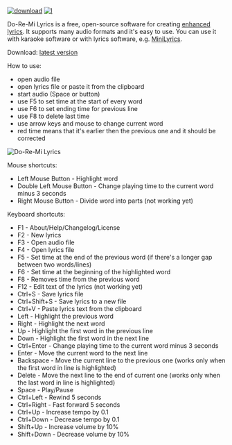 [![download]][Latest] [![l]](LICENSE)

Do-Re-Mi Lyrics is a free, open-source software for creating [enhanced lyrics](https://en.wikipedia.org/wiki/LRC_(file_format)#Enhanced_format). It supports many audio formats and it's easy to use. You can use it with karaoke software or with lyrics software, e.g. [MiniLyrics](https://www.crintsoft.com).

Download: [latest version][Latest]

How to use:
* open audio file
* open lyrics file or paste it from the clipboard
* start audio (Space or button)
* use F5 to set time at the start of every word
* use F6 to set ending time for previous line
* use F8 to delete last time
* use arrow keys and mouse to change current word
* red time means that it's earlier then the previous one and it should be corrected

![Do-Re-Mi Lyrics](https://user-images.githubusercontent.com/5322956/148644781-66c0b717-6c07-4ab4-b3a2-2b88bb669296.png)

Mouse shortcuts:
* Left Mouse Button - Highlight word
* Double Left Mouse Button - Change playing time to the current word minus 3 seconds
* Right Mouse Button - Divide word into parts (not working yet)

Keyboard shortcuts:
* F1 - About/Help/Changelog/License
* F2 - New lyrics
* F3 - Open audio file
* F4 - Open lyrics file
* F5 - Set time at the end of the previous word (if there's a longer gap between two words/lines)
* F6 - Set time at the beginning of the highlighted word
* F8 - Removes time from the previous word
* F12 - Edit text of the lyrics (not working yet)
* Ctrl+S - Save lyrics file
* Ctrl+Shift+S - Save lyrics to a new file
* Ctrl+V - Paste lyrics text from the clipboard
* Left - Highlight the previous word
* Right - Highlight the next word
* Up - Highlight the first word in the previous line
* Down - Highlight the first word in the next line
* Ctrl+Enter - Change playing time to the current word minus 3 seconds
* Enter - Move the current word to the next line
* Backspace - Move the current line to the previous one (works only when the first word in line is highlighted)
* Delete - Move the next line to the end of current one (works only when the last word in line is highlighted)
* Space - Play/Pause
* Ctrl+Left - Rewind 5 seconds
* Ctrl+Right - Fast forward 5 seconds
* Ctrl+Up - Increase tempo by 0.1
* Ctrl+Down - Decrease tempo by 0.1
* Shift+Up - Increase volume by 10%
* Shift+Down - Decrease volume by 10%

[Latest]: https://github.com/Woo-Cash/do-re-mi-lyrics/releases/latest "GitHub latest stable downloads"
[download]: https://img.shields.io/github/v/release/woo-cash/do-re-mi-lyrics?label=download
[l]: https://img.shields.io/badge/license-GPL3-blue.svg
